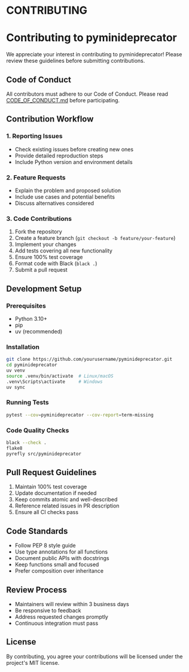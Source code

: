 # CONTRIBUTING

# Contributing to pyminideprecator

We appreciate your interest in contributing to pyminideprecator! Please review these guidelines before submitting contributions.

## Code of Conduct

All contributors must adhere to our Code of Conduct. Please read [CODE_OF_CONDUCT.md](CODE_OF_CONDUCT.md) before participating.

## Contribution Workflow

### 1. Reporting Issues
- Check existing issues before creating new ones
- Provide detailed reproduction steps
- Include Python version and environment details

### 2. Feature Requests
- Explain the problem and proposed solution
- Include use cases and potential benefits
- Discuss alternatives considered

### 3. Code Contributions
1. Fork the repository
2. Create a feature branch (`git checkout -b feature/your-feature`)
3. Implement your changes
4. Add tests covering all new functionality
5. Ensure 100% test coverage
6. Format code with Black (`black .`)
7. Submit a pull request

## Development Setup

### Prerequisites
- Python 3.10+
- pip
- uv (recommended)

### Installation
```bash
git clone https://github.com/yourusername/pyminideprecator.git
cd pyminideprecator
uv venv
source .venv/bin/activate  # Linux/macOS
.venv\Scripts\activate     # Windows
uv sync
```

### Running Tests
```bash
pytest --cov=pyminideprecator --cov-report=term-missing
```

### Code Quality Checks
```bash
black --check .
flake8
pyrefly src/pyminideprecator
```

## Pull Request Guidelines
1. Maintain 100% test coverage
2. Update documentation if needed
3. Keep commits atomic and well-described
4. Reference related issues in PR description
5. Ensure all CI checks pass

## Code Standards
- Follow PEP 8 style guide
- Use type annotations for all functions
- Document public APIs with docstrings
- Keep functions small and focused
- Prefer composition over inheritance

## Review Process
- Maintainers will review within 3 business days
- Be responsive to feedback
- Address requested changes promptly
- Continuous integration must pass

## License
By contributing, you agree your contributions will be licensed under the project's MIT license.

